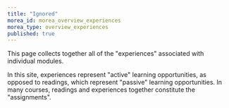 ```yaml
---
title: "Ignored"
morea_id: morea_overview_experiences
morea_type: overview_experiences
published: true
---
```


This page collects together all of the "experiences" associated with individual modules. 

In this site, experiences represent "active" learning opportunities, as opposed to readings, which represent "passive" learning opportunities.  In many courses, readings and experiences together constitute the "assignments". 